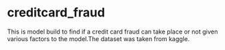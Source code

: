 # creditcard_fraud
This is model build to find if a credit card fraud can take place or not given various factors to the model.The dataset was taken from kaggle.
